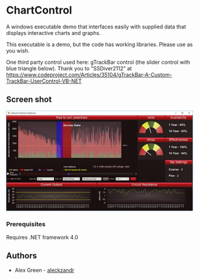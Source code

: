 # ChartControl

A windows executable demo that interfaces easily with supplied data that displays interactive charts and graphs.

This executable is a demo, but the code has working libraries. Please use as you wish.

One third party control used here: gTrackBar control (the slider control with blue triangle below). Thank you to "SSDiver2112" at https://www.codeproject.com/Articles/35104/gTrackBar-A-Custom-TrackBar-UserControl-VB-NET

## Screen shot

![screen shot](screenshot.jpg "ChartControl screen shot")

### Prerequisites

Requires .NET framework 4.0

## Authors

* Alex Green - [aleckzandr](https://github.com/aleckzandr)
